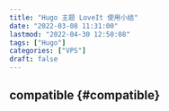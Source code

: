 ```yaml
---
title: "Hugo 主题 LoveIt 使用小结"
date: "2022-03-08 11:31:00"
lastmod: "2022-04-30 12:50:08"
tags: ["Hugo"]
categories: ["VPS"]
draft: false
---
```


## compatible {#compatible}
